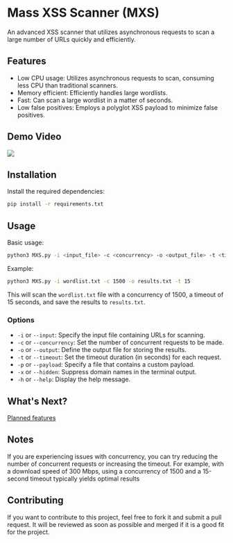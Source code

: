# Mass XSS Scanner (MXS)

An advanced XSS scanner that utilizes asynchronous requests to scan a large number of URLs quickly and efficiently.

## Features

- Low CPU usage: Utilizes asynchronous requests to scan, consuming less CPU than traditional scanners.
- Memory efficient: Efficiently handles large wordlists.
- Fast: Can scan a large wordlist in a matter of seconds.
- Low false positives: Employs a polyglot XSS payload to minimize false positives.

## Demo Video

![](https://cdn.sarperavci.com/cJnVRnYy/CZuIEt.gif)

## Installation

Install the required dependencies:

```bash
pip install -r requirements.txt
```

## Usage

Basic usage:

```bash
python3 MXS.py -i <input_file> -c <concurrency> -o <output_file> -t <timeout>
```

Example:

```bash
python3 MXS.py -i wordlist.txt -c 1500 -o results.txt -t 15
```

This will scan the `wordlist.txt` file with a concurrency of 1500, a timeout of 15 seconds, and save the results to `results.txt`.

### Options

- `-i` or `--input`: Specify the input file containing URLs for scanning.
- `-c` or `--concurrency`: Set the number of concurrent requests to be made.
- `-o` or `--output`: Define the output file for storing the results.
- `-t` or `--timeout`: Set the timeout duration (in seconds) for each request.
- `-p` or `--payload`: Specify a file that contains a custom payload.
- `-x` or `--hidden`: Suppress domain names in the terminal output.
- `-h` or `--help`: Display the help message.

## What's Next?

[Planned features](https://github.com/sarperavci/MXS/issues/7)

## Notes

If you are experiencing issues with concurrency, you can try reducing the number of concurrent requests or increasing the timeout. For example, with a download speed of 300 Mbps, using a concurrency of 1500 and a 15-second timeout typically yields optimal results

## Contributing

If you want to contribute to this project, feel free to fork it and submit a pull request. It will be reviewed as soon as possible and merged if it is a good fit for the project.
